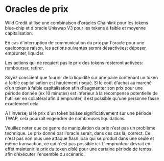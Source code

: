 # Oracles de prix

Wild Credit utilise une combinaison d'oracles Chainlink pour les tokens blue-chip et d'oracle Uniswap V3 pour les tokens à faible et moyenne capitalisation.

En cas d'interruption de communication du prix par l'oracle pour une quelconque raison, les actions suivantes seront désactivées: déposer, emprunter, liquider.

Les actions qui ne requiert pas le prix des tokens resteront activées: rembourser, retirer.

Soyez conscient que fournir de la liquidité sur une paire contenant un token à faible capitalisation est hautement risqué. Si le coût d'achat au marché d'un token à faible capitalisation afin d'augmenter son prix pour une période donnée \(ex 10 minutes\) est inférieur à la récompense potentielle de l'utiliser en collatéral afin d'emprunter, il est possible qu'une personne fasse exactement cela.

A l'inverse, si le prix d'un token baisse significativement sur une période TWAP, cela pourrait engendrer de nombreuses liquidations.

Veuillez noter que ce genre de manipulation du prix n'est pas un problème technique. Le prix donné par l'oracle serait, dans ces cas là, correct. Ce n'est pas non plus une attaque flash loan qui se produit dans une seule et même transaction, ce qui n'est pas possible ici. L'emprunteur devrait en effet maintenir le prix du token ciblé pour une certaine période de temps afin d'éxécuter l'ensemble du scénario.

